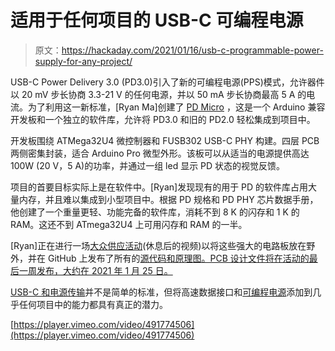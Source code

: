# 适用于任何项目的 USB-C 可编程电源

> 原文：<https://hackaday.com/2021/01/16/usb-c-programmable-power-supply-for-any-project/>

USB-C Power Delivery 3.0 (PD3.0)引入了新的可编程电源(PPS)模式，允许器件以 20 mV 步长协商 3.3-21 V 的任何电源，并以 50 mA 步长协商最高 5 A 的电流。为了利用这一新标准，[Ryan Ma]创建了 [PD Micro](https://hackaday.io/project/176680-pd-micro-usb-c-pd30-pps-trigger) ，这是一个 Arduino 兼容开发板和一个独立的软件库，允许将 PD3.0 和旧的 PD2.0 轻松集成到项目中。

开发板围绕 ATMega32U4 微控制器和 FUSB302 USB-C PHY 构建。四层 PCB 两侧密集封装，适合 Arduino Pro 微型外形。该板可以从适当的电源提供高达 100W (20 V，5 A)的功率，并通过一组 led 显示 PD 状态的视觉反馈。

项目的首要目标实际上是在软件中。[Ryan]发现现有的用于 PD 的软件库占用大量内存，并且难以集成到小型项目中。根据 PD 规格和 PD PHY 芯片数据手册，他创建了一个重量更轻、功能完备的软件库，消耗不到 8 K 的闪存和 1 K 的 RAM。这还不到 ATmega32U4 上可用闪存和 RAM 的一半。

[Ryan]正在进行一场[大众供应活动](https://www.crowdsupply.com/ryan-ma/pd-micro)(休息后的视频)以将这些强大的电路板放在野外，并在 GitHub 上发布了所有的[源代码和原理图。PCB 设计文件将在活动的最后一周发布，大约在 2021 年 1 月 25 日。](https://github.com/ryan-ma/PD_Micro)

[USB-C 和电源传输](https://hackaday.com/2018/08/17/the-wonderful-world-of-usb-type-c/)并不是简单的标准，但将高速数据接口和[可编程电源](https://hackaday.com/2020/10/23/a-plethora-of-power-delivery-potential/)添加到几乎任何项目中的能力都具有真正的潜力。

[https://player.vimeo.com/video/491774506](https://player.vimeo.com/video/491774506)